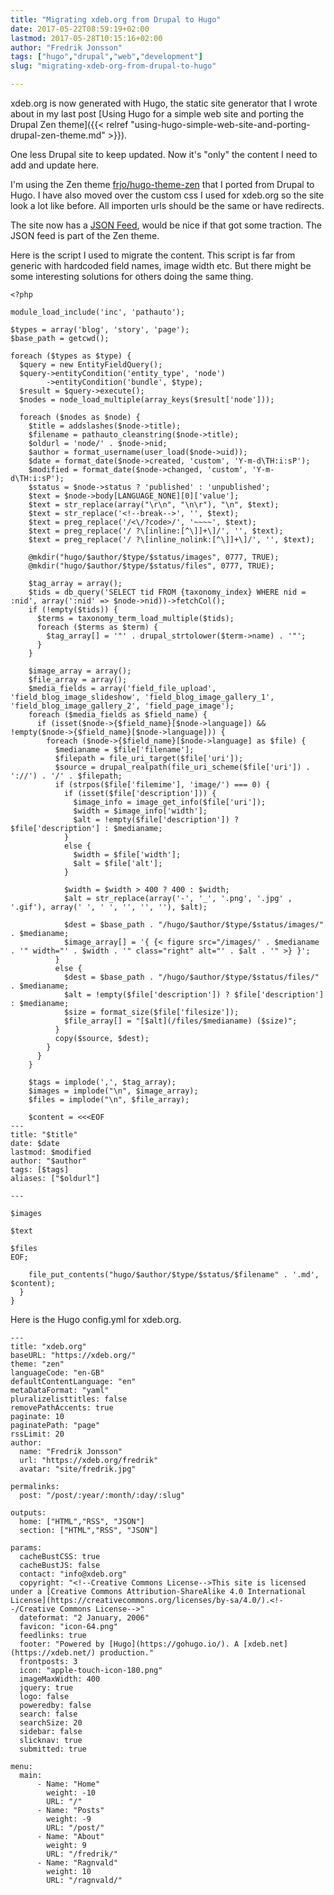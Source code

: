 ```yaml
---
title: "Migrating xdeb.org from Drupal to Hugo"
date: 2017-05-22T08:59:19+02:00
lastmod: 2017-05-28T10:15:16+02:00
author: "Fredrik Jonsson"
tags: ["hugo","drupal","web","development"]
slug: "migrating-xdeb-org-from-drupal-to-hugo"

---
```


xdeb.org is now generated with Hugo, the static site generator that I wrote about in my last post [Using Hugo for a simple web site and porting the Drupal Zen theme]({{< relref "using-hugo-simple-web-site-and-porting-drupal-zen-theme.md" >}}).

One less Drupal site to keep updated. Now it's "only" the content I need to add and update here.

I'm using the Zen theme [frjo/hugo-theme-zen](https://github.com/frjo/hugo-theme-zen) that I ported from Drupal to Hugo. I have also moved over the custom css I used for xdeb.org so the site look a lot like before. All importen urls should be the same or have redirects.

The site now has a [JSON Feed](https://jsonfeed.org/), would be nice if that got some traction. The JSON feed is part of the Zen theme.

Here is the script I used to migrate the content. This script is far from generic with hardcoded field names, image width etc. But there might be some interesting solutions for others doing the same thing.

~~~~
<?php

module_load_include('inc', 'pathauto');

$types = array('blog', 'story', 'page');
$base_path = getcwd();

foreach ($types as $type) {
  $query = new EntityFieldQuery();
  $query->entityCondition('entity_type', 'node')
        ->entityCondition('bundle', $type);
  $result = $query->execute();
  $nodes = node_load_multiple(array_keys($result['node']));

  foreach ($nodes as $node) {
    $title = addslashes($node->title);
    $filename = pathauto_cleanstring($node->title);
    $oldurl = 'node/' . $node->nid;
    $author = format_username(user_load($node->uid));
    $date = format_date($node->created, 'custom', 'Y-m-d\TH:i:sP');
    $modified = format_date($node->changed, 'custom', 'Y-m-d\TH:i:sP');
    $status = $node->status ? 'published' : 'unpublished';
    $text = $node->body[LANGUAGE_NONE][0]['value'];
    $text = str_replace(array("\r\n", "\n\r"), "\n", $text);
    $text = str_replace('<!--break-->', '', $text);
    $text = preg_replace('/<\/?code>/', '~~~~', $text);
    $text = preg_replace('/ ?\[inline:[^\]]+\]/', '', $text);
    $text = preg_replace('/ ?\[inline_nolink:[^\]]+\]/', '', $text);

    @mkdir("hugo/$author/$type/$status/images", 0777, TRUE);
    @mkdir("hugo/$author/$type/$status/files", 0777, TRUE);

    $tag_array = array();
    $tids = db_query('SELECT tid FROM {taxonomy_index} WHERE nid = :nid', array(':nid' => $node->nid))->fetchCol();
    if (!empty($tids)) {
      $terms = taxonomy_term_load_multiple($tids);
      foreach ($terms as $term) {
        $tag_array[] = '"' . drupal_strtolower($term->name) . '"';
      }
    }

    $image_array = array();
    $file_array = array();
    $media_fields = array('field_file_upload', 'field_blog_image_slideshow', 'field_blog_image_gallery_1', 'field_blog_image_gallery_2', 'field_page_image');
    foreach ($media_fields as $field_name) {
      if (isset($node->{$field_name}[$node->language]) && !empty($node->{$field_name}[$node->language])) {
        foreach ($node->{$field_name}[$node->language] as $file) {
          $medianame = $file['filename'];
          $filepath = file_uri_target($file['uri']);
          $source = drupal_realpath(file_uri_scheme($file['uri']) . '://') . '/' . $filepath;
          if (strpos($file['filemime'], 'image/') === 0) {
            if (isset($file['description'])) {
              $image_info = image_get_info($file['uri']);
              $width = $image_info['width'];
              $alt = !empty($file['description']) ? $file['description'] : $medianame;
            }
            else {
              $width = $file['width'];
              $alt = $file['alt'];
            }

            $width = $width > 400 ? 400 : $width;
            $alt = str_replace(array('-', '_', '.png', '.jpg' , '.gif'), array(' ', ' ', '', '', ''), $alt);

            $dest = $base_path . "/hugo/$author/$type/$status/images/" . $medianame;
            $image_array[] = '{ {< figure src="/images/' . $medianame . '" width="' . $width . '" class="right" alt="' . $alt . '" >} }';
          }
          else {
            $dest = $base_path . "/hugo/$author/$type/$status/files/" . $medianame;
            $alt = !empty($file['description']) ? $file['description'] : $medianame;
            $size = format_size($file['filesize']);
            $file_array[] = "[$alt](/files/$medianame) ($size)";
          }
          copy($source, $dest);
        }
      }
    }

    $tags = implode(',', $tag_array);
    $images = implode("\n", $image_array);
    $files = implode("\n", $file_array);

    $content = <<<EOF
---
title: "$title"
date: $date
lastmod: $modified
author: "$author"
tags: [$tags]
aliases: ["$oldurl"]

---

$images

$text

$files
EOF;

    file_put_contents("hugo/$author/$type/$status/$filename" . '.md', $content);
  }
}
~~~~

Here is the Hugo config.yml for xdeb.org.

~~~~
---
title: "xdeb.org"
baseURL: "https://xdeb.org/"
theme: "zen"
languageCode: "en-GB"
defaultContentLanguage: "en"
metaDataFormat: "yaml"
pluralizelisttitles: false
removePathAccents: true
paginate: 10
paginatePath: "page"
rssLimit: 20
author:
  name: "Fredrik Jonsson"
  url: "https://xdeb.org/fredrik"
  avatar: "site/fredrik.jpg"

permalinks:
  post: "/post/:year/:month/:day/:slug"

outputs:
  home: ["HTML","RSS", "JSON"]
  section: ["HTML","RSS", "JSON"]

params:
  cacheBustCSS: true
  cacheBustJS: false
  contact: "info@xdeb.org"
  copyright: "<!--Creative Commons License-->This site is licensed under a [Creative Commons Attribution-ShareAlike 4.0 International License](https://creativecommons.org/licenses/by-sa/4.0/).<!--/Creative Commons License-->"
  dateformat: "2 January, 2006"
  favicon: "icon-64.png"
  feedlinks: true
  footer: "Powered by [Hugo](https://gohugo.io/). A [xdeb.net](https://xdeb.net/) production."
  frontposts: 3
  icon: "apple-touch-icon-180.png"
  imageMaxWidth: 400
  jquery: true
  logo: false
  poweredby: false
  search: false
  searchSize: 20
  sidebar: false
  slicknav: true
  submitted: true

menu:
  main:
      - Name: "Home"
        weight: -10
        URL: "/"
      - Name: "Posts"
        weight: -9
        URL: "/post/"
      - Name: "About"
        weight: 9
        URL: "/fredrik/"
      - Name: "Ragnvald"
        weight: 10
        URL: "/ragnvald/"
~~~~
